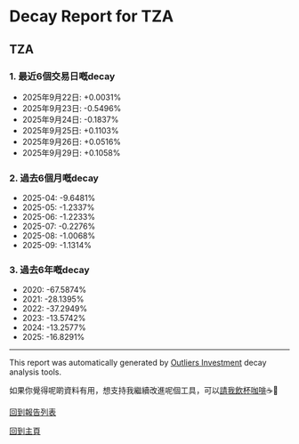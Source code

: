 # Decay Report for TZA

## TZA

### 1. 最近6個交易日嘅decay

- 2025年9月22日: +0.0031%
- 2025年9月23日: -0.5496%
- 2025年9月24日: -0.1837%
- 2025年9月25日: +0.1103%
- 2025年9月26日: +0.0516%
- 2025年9月29日: +0.1058%

### 2. 過去6個月嘅decay

- 2025-04: -9.6481%
- 2025-05: -1.2337%
- 2025-06: -1.2233%
- 2025-07: -0.2276%
- 2025-08: -1.0068%
- 2025-09: -1.1314%

### 3. 過去6年嘅decay

- 2020: -67.5874%
- 2021: -28.1395%
- 2022: -37.2949%
- 2023: -13.5742%
- 2024: -13.2577%
- 2025: -16.8291%

------------------------------
This report was automatically generated by [Outliers Investment](https://outliersecon.github.io/Outliers-Investment/) decay analysis tools.

如果你覺得呢啲資料有用，想支持我繼續改進呢個工具，可以[請我飲杯咖啡](https://buymeacoffee.com/outliersecon)☕🙏

[回到報告列表](https://outliersecon.github.io/Outliers-Investment/reports/reports_public)

[回到主頁](https://outliersecon.github.io/Outliers-Investment/)